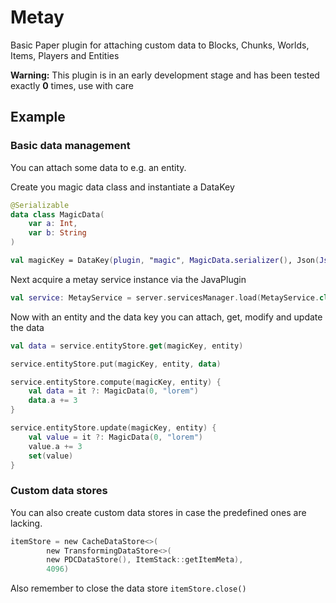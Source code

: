 # Metay
Basic Paper plugin for attaching custom data to Blocks, Chunks, Worlds, Items, Players and Entities

**Warning:** This plugin is in an early development stage and has been tested exactly **0** times, use with care

## Example

### Basic data management

You can attach some data to e.g. an entity.

Create you magic data class and instantiate a DataKey
```kotlin
@Serializable
data class MagicData(
    var a: Int,
    var b: String
)

val magicKey = DataKey(plugin, "magic", MagicData.serializer(), Json(JsonConfiguration.Stable))
```

Next acquire a metay service instance via the JavaPlugin 
```kotlin
val service: MetayService = server.servicesManager.load(MetayService.class);
```

Now with an entity and the data key you can attach, get, modify and update the data
```kotlin
val data = service.entityStore.get(magicKey, entity)

service.entityStore.put(magicKey, entity, data)

service.entityStore.compute(magicKey, entity) {
    val data = it ?: MagicData(0, "lorem")
    data.a += 3
}

service.entityStore.update(magicKey, entity) {
    val value = it ?: MagicData(0, "lorem")
    value.a += 3
    set(value)
}
```

### Custom data stores

You can also create custom data stores in case the predefined ones are lacking.

```kotlin
itemStore = new CacheDataStore<>(
        new TransformingDataStore<>(
        new PDCDataStore(), ItemStack::getItemMeta),
        4096)
```

Also remember to close the data store `itemStore.close()`
